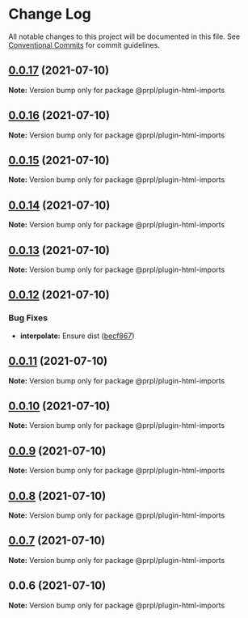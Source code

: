# Change Log

All notable changes to this project will be documented in this file.
See [Conventional Commits](https://conventionalcommits.org) for commit guidelines.

## [0.0.17](https://github.com/tyhopp/prpl/compare/@prpl/plugin-html-imports@0.0.16...@prpl/plugin-html-imports@0.0.17) (2021-07-10)

**Note:** Version bump only for package @prpl/plugin-html-imports





## [0.0.16](https://github.com/tyhopp/prpl/compare/@prpl/plugin-html-imports@0.0.15...@prpl/plugin-html-imports@0.0.16) (2021-07-10)

**Note:** Version bump only for package @prpl/plugin-html-imports





## [0.0.15](https://github.com/tyhopp/prpl/compare/@prpl/plugin-html-imports@0.0.14...@prpl/plugin-html-imports@0.0.15) (2021-07-10)

**Note:** Version bump only for package @prpl/plugin-html-imports





## [0.0.14](https://github.com/tyhopp/prpl/compare/@prpl/plugin-html-imports@0.0.13...@prpl/plugin-html-imports@0.0.14) (2021-07-10)

**Note:** Version bump only for package @prpl/plugin-html-imports





## [0.0.13](https://github.com/tyhopp/prpl/compare/@prpl/plugin-html-imports@0.0.12...@prpl/plugin-html-imports@0.0.13) (2021-07-10)

**Note:** Version bump only for package @prpl/plugin-html-imports





## [0.0.12](https://github.com/tyhopp/prpl/compare/@prpl/plugin-html-imports@0.0.11...@prpl/plugin-html-imports@0.0.12) (2021-07-10)


### Bug Fixes

* **interpolate:** Ensure dist ([becf867](https://github.com/tyhopp/prpl/commit/becf86773572f761d7a1f1393e4a625945c287dc))





## [0.0.11](https://github.com/tyhopp/prpl/compare/@prpl/plugin-html-imports@0.0.10...@prpl/plugin-html-imports@0.0.11) (2021-07-10)

**Note:** Version bump only for package @prpl/plugin-html-imports





## [0.0.10](https://github.com/tyhopp/prpl/compare/@prpl/plugin-html-imports@0.0.9...@prpl/plugin-html-imports@0.0.10) (2021-07-10)

**Note:** Version bump only for package @prpl/plugin-html-imports





## [0.0.9](https://github.com/tyhopp/prpl/compare/@prpl/plugin-html-imports@0.0.8...@prpl/plugin-html-imports@0.0.9) (2021-07-10)

**Note:** Version bump only for package @prpl/plugin-html-imports





## [0.0.8](https://github.com/tyhopp/prpl/compare/@prpl/plugin-html-imports@0.0.7...@prpl/plugin-html-imports@0.0.8) (2021-07-10)

**Note:** Version bump only for package @prpl/plugin-html-imports





## [0.0.7](https://github.com/tyhopp/prpl/compare/@prpl/plugin-html-imports@0.0.6...@prpl/plugin-html-imports@0.0.7) (2021-07-10)

**Note:** Version bump only for package @prpl/plugin-html-imports





## 0.0.6 (2021-07-10)

**Note:** Version bump only for package @prpl/plugin-html-imports

